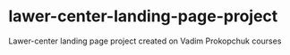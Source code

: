 # lawer-center-landing-page-project
 Lawer-center landing page project created on Vadim Prokopchuk courses
